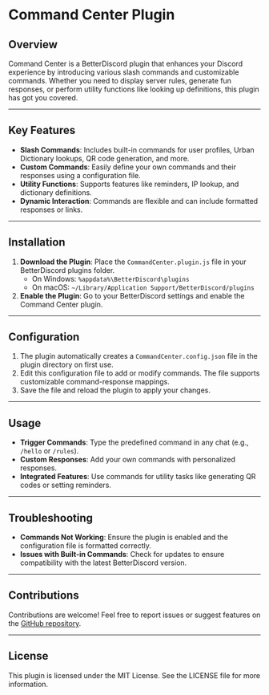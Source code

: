 # Command Center Plugin

## Overview
Command Center is a BetterDiscord plugin that enhances your Discord experience by introducing various slash commands and customizable commands. Whether you need to display server rules, generate fun responses, or perform utility functions like looking up definitions, this plugin has got you covered.

---

## Key Features
- **Slash Commands**: Includes built-in commands for user profiles, Urban Dictionary lookups, QR code generation, and more.
- **Custom Commands**: Easily define your own commands and their responses using a configuration file.
- **Utility Functions**: Supports features like reminders, IP lookup, and dictionary definitions.
- **Dynamic Interaction**: Commands are flexible and can include formatted responses or links.

---

## Installation
1. **Download the Plugin**: Place the `CommandCenter.plugin.js` file in your BetterDiscord plugins folder.
   - On Windows: `%appdata%\BetterDiscord\plugins`
   - On macOS: `~/Library/Application Support/BetterDiscord/plugins`
2. **Enable the Plugin**: Go to your BetterDiscord settings and enable the Command Center plugin.

---

## Configuration
1. The plugin automatically creates a `CommandCenter.config.json` file in the plugin directory on first use.
2. Edit this configuration file to add or modify commands. The file supports customizable command-response mappings.
3. Save the file and reload the plugin to apply your changes.

---

## Usage
- **Trigger Commands**: Type the predefined command in any chat (e.g., `/hello` or `/rules`).
- **Custom Responses**: Add your own commands with personalized responses.
- **Integrated Features**: Use commands for utility tasks like generating QR codes or setting reminders.

---

## Troubleshooting
- **Commands Not Working**: Ensure the plugin is enabled and the configuration file is formatted correctly.
- **Issues with Built-in Commands**: Check for updates to ensure compatibility with the latest BetterDiscord version.

---

## Contributions
Contributions are welcome! Feel free to report issues or suggest features on the [GitHub repository](https://github.com/CRAWNiiK/BetterDiscordPlugins/CommandCenter.plugin.js).

---

## License
This plugin is licensed under the MIT License. See the LICENSE file for more information.
